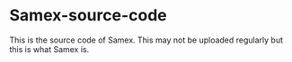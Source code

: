# Samex-source-code
This is the source code of Samex. This may not be uploaded regularly but this is what Samex is.
